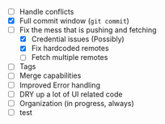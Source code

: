 - [ ] Handle conflicts
- [x] Full commit window (`git commit`)
- [ ] Fix the mess that is pushing and fetching
  - [x] Credential issues (Possibly)
  - [x] Fix hardcoded remotes
  - [ ] Fetch multiple remotes
- [ ] Tags
- [ ] Merge capabilities
- [ ] Improved Error handling
- [ ] DRY up a lot of UI related code
- [ ] Organization (in progress, always)
- [ ] test
